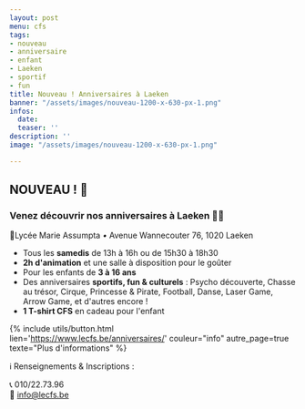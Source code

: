 ```yaml
---
layout: post
menu: cfs
tags:
- nouveau
- anniversaire
- enfant
- Laeken
- sportif
- fun
title: Nouveau ! Anniversaires à Laeken
banner: "/assets/images/nouveau-1200-x-630-px-1.png"
infos:
  date: 
  teaser: ''
description: ''
image: "/assets/images/nouveau-1200-x-630-px-1.png"

---
```

## NOUVEAU ! 🎉

### Venez découvrir nos anniversaires à Laeken 🎂🎁

📍Lycée Marie Assumpta _•_ Avenue Wannecouter 76, 1020 Laeken

* Tous les **samedis** de 13h à 16h ou de 15h30 à 18h30
* **2h d'animation** et une salle à disposition pour le goûter
* Pour les enfants de **3 à 16 ans**
* Des anniversaires **sportifs, fun & culturels** : Psycho découverte, Chasse au trésor, Cirque, Princesse & Pirate, Football, Danse, Laser Game, Arrow Game, et d'autres encore !
* **1 T-shirt CFS** en cadeau pour l'enfant

{% include utils/button.html  
lien='https://www.lecfs.be/anniversaires/' couleur="info" autre_page=true texte="Plus d'informations" %}

ℹ Renseignements & Inscriptions : 

📞 010/22.73.96  
📧 info@lecfs.be
